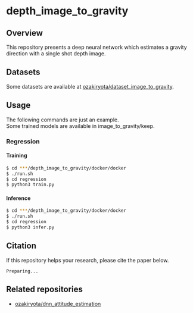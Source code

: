 # depth_image_to_gravity
## Overview
This repository presents a deep neural network which estimates a gravity direction with a single shot depth image.
## Datasets
Some datasets are available at [ozakiryota/dataset_image_to_gravity](https://github.com/ozakiryota/dataset_image_to_gravity).
## Usage
The following commands are just an example.  
Some trained models are available in image_to_gravity/keep.
### Regression
#### Training
```bash
$ cd ***/depth_image_to_gravity/docker/docker
$ ./run.sh
$ cd regression
$ python3 train.py
```
#### Inference
```bash
$ cd ***/depth_image_to_gravity/docker/docker
$ ./run.sh
$ cd regression
$ python3 infer.py
```
## Citation
If this repository helps your research, please cite the paper below.  
```
Preparing...
```
## Related repositories
- [ozakiryota/dnn_attitude_estimation](https://github.com/ozakiryota/dnn_attitude_estimation)
